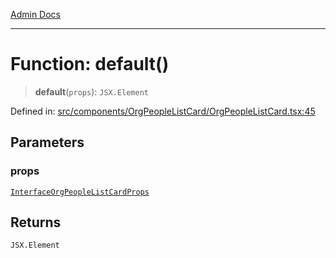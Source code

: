 [Admin Docs](/)

***

# Function: default()

> **default**(`props`): `JSX.Element`

Defined in: [src/components/OrgPeopleListCard/OrgPeopleListCard.tsx:45](https://github.com/PalisadoesFoundation/talawa-admin/blob/main/src/components/OrgPeopleListCard/OrgPeopleListCard.tsx#L45)

## Parameters

### props

[`InterfaceOrgPeopleListCardProps`](../../types/Organization/interface/interfaces/InterfaceOrgPeopleListCardProps.md)

## Returns

`JSX.Element`
